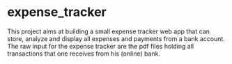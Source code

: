 # expense_tracker
This project aims at building a small expense tracker web app that can store, analyze and display all expenses and payments from a bank account. The raw input for the expense tracker are the pdf files holding all transactions that one receives from his (online) bank.

